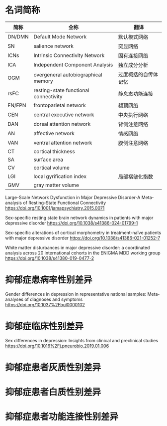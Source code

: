 # 名词简称

| 简称     | 全称                                    | 翻译         |
| ------ | ------------------------------------- | ---------- |
| DN/DMN | Default Mode Network                  | 默认模式网络     |
| SN     | salience network                      | 突显网络       |
| ICNs   | Intrinsic Connectivity Network        | 固有连接网络     |
| ICA    | Independent Component Analysis        | 独立成分分析     |
| OGM    | overgeneral autobiographical memory   | 过度概括的自传体记忆 |
| rsFC   | resting-state functional connectivity | 静息态功能连接    |
| FN/FPN | frontoparietal network                | 额顶网络       |
| CEN    | central executive network             | 中央执行网络     |
| DAN    | dorsal attention network              | 背侧注意网络     |
| AN     | affective network                     | 情感网络       |
| VAN    | ventral attention network             | 腹侧注意网络     |
| CT     | cortical thickness                    |            |
| SA     | surface area                          |            |
| CV     | cortical volume                       |            |
| LGI    | local gyrification index              | 局部褶皱化指数    |
| GMV    | gray matter volume                    |            |


Large-Scale Network Dysfunction in Major Depressive Disorder-A Meta-analysis of Resting-State Functional Connectivity
https://doi.org/10.1001/jamapsychiatry.2015.0071

Sex-specific resting state brain network dynamics in patients with major depressive disorder
https://doi.org/10.1038/s41386-024-01799-1

Sex-specific alterations of cortical morphometry in treatment-naïve patients with major depressive disorder
https://doi.org/10.1038/s41386-021-01252-7

White matter disturbances in major depressive disorder: a coordinated analysis across 20 international cohorts in the ENIGMA MDD working group
https://doi.org/10.1038/s41380-019-0477-2


# 抑郁症患病率性别差异

Gender differences in depression in representative national samples: Meta-analyses of diagnoses and symptoms
https://doi.org/10.1037%2Fbul0000102

# 抑郁症临床性别差异

Sex differences in depression: Insights from clinical and preclinical studies
https://doi.org/10.1016%2Fj.pneurobio.2019.01.006

# 抑郁症患者灰质性别差异

# 抑郁症患者白质性别差异

# 抑郁症患者功能连接性别差异
